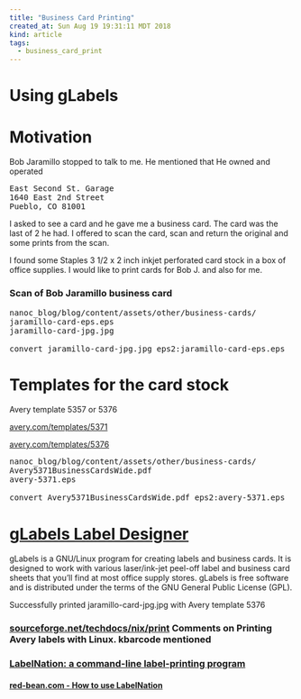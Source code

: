 ```yaml
---
title: "Business Card Printing"
created_at: Sun Aug 19 19:31:11 MDT 2018
kind: article
tags:
  - business_card_print
---
```


<h1>Using gLabels</h1>

<h1>Motivation</h1>

Bob Jaramillo stopped to talk to me.
He mentioned that He owned and operated

<pre>
East Second St. Garage
1640 East 2nd Street
Pueblo, CO 81001
</pre>

I asked to see a card and he gave me a business card.
The card was the last of 2 he had.
I offered to scan the card, scan and return the original
and some prints from the scan.

I found some Staples 3 1/2 x 2 inch inkjet perforated card stock
in a box of office supplies.
I would like to print cards for Bob J. and also for me.

<h3>Scan of Bob Jaramillo business card</h3>

<pre>
nanoc_blog/blog/content/assets/other/business-cards/
jaramillo-card-eps.eps
jaramillo-card-jpg.jpg

convert jaramillo-card-jpg.jpg eps2:jaramillo-card-eps.eps
</pre>

<h1>Templates for the card stock</h1>

Avery template 5357 or 5376

<a href="https://www.avery.com/templates/5371" target="_blank">avery.com/templates/5371</a>

<a href="https://www.avery.com/templates/5376" target="_blank">avery.com/templates/5376</a>

<pre>
nanoc_blog/blog/content/assets/other/business-cards/
Avery5371BusinessCardsWide.pdf
avery-5371.eps

convert Avery5371BusinessCardsWide.pdf eps2:avery-5371.eps
</pre>

<h1>
  <a href="http://glabels.org/" target="_blank">gLabels Label Designer</a>
</h1>

gLabels is a GNU/Linux program for creating labels and business cards. It
is designed to work with various laser/ink-jet peel-off label and business
card sheets that you’ll find at most office supply stores. gLabels
is free software and is distributed under the terms of the GNU General
Public License (GPL).

Successfully printed jaramillo-card-jpg.jpg with Avery template 5376

<h3>
  <a href="http://xpt.sourceforge.net/techdocs/nix/print/barcode/bp03-GenericLabelPrinting/ar01s03.html" target="_blank">sourceforge.net/techdocs/nix/print</a>
  Comments on Printing Avery labels with Linux. kbarcode mentioned
</h3>

<h3>
  <a href="https://www.red-bean.com/labelnation/" target="_blank">LabelNation: a command-line label-printing program</a>
</h3>

<h4>
  <a href="https://www.red-bean.com/labelnation/help.txt" target="_blank">red-bean.com - How to use LabelNation</a>
</h4>

<!--
html boilerplate fragments
<a href="" target="_blank"></a>
<a name=""></a>
<img src="" width="400px">
<ul>
  <li></li>
  <li><a href="" target="_blank"></a></li>
</ul>
<pre>
</pre>
<p style="margin-bottom: 2em;"></p>
<hr style="border: 0; height: 3px; background: #333; background-image: linear-gradient(to right, #ccc, #333, #ccc);">
<pre><code>
</code></pre>
<math xmlns='http://www.w3.org/1998/Math/MathML' display='block'>
</math>
-->
